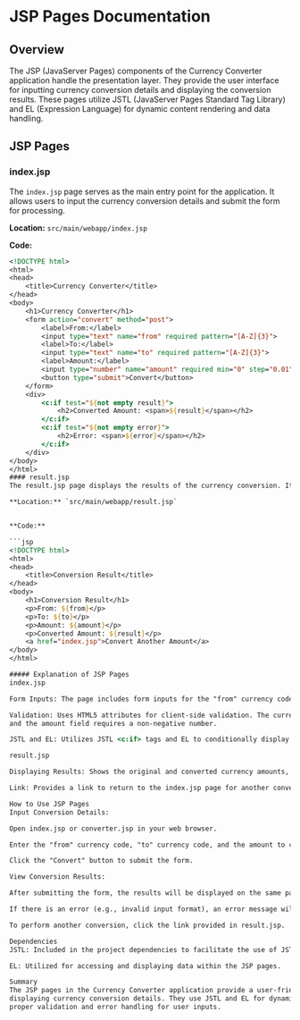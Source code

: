 # JSP Pages Documentation

## Overview
The JSP (JavaServer Pages) components of the Currency Converter application handle the presentation layer. They provide the user interface for inputting currency conversion details and displaying the conversion results. These pages utilize JSTL (JavaServer Pages Standard Tag Library) and EL (Expression Language) for dynamic content rendering and data handling.

## JSP Pages

### index.jsp
The `index.jsp` page serves as the main entry point for the application. It allows users to input the currency conversion details and submit the form for processing.

**Location:** `src/main/webapp/index.jsp`

**Code:**

```jsp
<!DOCTYPE html>
<html>
<head>
    <title>Currency Converter</title>
</head>
<body>
    <h1>Currency Converter</h1>
    <form action="convert" method="post">
        <label>From:</label>
        <input type="text" name="from" required pattern="[A-Z]{3}">
        <label>To:</label>
        <input type="text" name="to" required pattern="[A-Z]{3}">
        <label>Amount:</label>
        <input type="number" name="amount" required min="0" step="0.01">
        <button type="submit">Convert</button>
    </form>
    <div>
        <c:if test="${not empty result}">
            <h2>Converted Amount: <span>${result}</span></h2>
        </c:if>
        <c:if test="${not empty error}">
            <h2>Error: <span>${error}</span></h2>
        </c:if>
    </div>
</body>
</html>
#### result.jsp
The result.jsp page displays the results of the currency conversion. It shows the original and converted amounts, along with the currency codes.

**Location:** `src/main/webapp/result.jsp`


**Code:**

```jsp
<!DOCTYPE html>
<html>
<head>
    <title>Conversion Result</title>
</head>
<body>
    <h1>Conversion Result</h1>
    <p>From: ${from}</p>
    <p>To: ${to}</p>
    <p>Amount: ${amount}</p>
    <p>Converted Amount: ${result}</p>
    <a href="index.jsp">Convert Another Amount</a>
</body>
</html>

##### Explanation of JSP Pages
index.jsp

Form Inputs: The page includes form inputs for the "from" currency code, "to" currency code, and the amount to convert.

Validation: Uses HTML5 attributes for client-side validation. The currency code fields require three uppercase letters,
and the amount field requires a non-negative number.

JSTL and EL: Utilizes JSTL <c:if> tags and EL to conditionally display conversion results or error messages.

result.jsp

Displaying Results: Shows the original and converted currency amounts, and the currency codes using EL.

Link: Provides a link to return to the index.jsp page for another conversion.

How to Use JSP Pages
Input Conversion Details:

Open index.jsp or converter.jsp in your web browser.

Enter the "from" currency code, "to" currency code, and the amount to convert.

Click the "Convert" button to submit the form.

View Conversion Results:

After submitting the form, the results will be displayed on the same page (if there are no errors).

If there is an error (e.g., invalid input format), an error message will be displayed.

To perform another conversion, click the link provided in result.jsp.

Dependencies
JSTL: Included in the project dependencies to facilitate the use of JSTL tags.

EL: Utilized for accessing and displaying data within the JSP pages.

Summary
The JSP pages in the Currency Converter application provide a user-friendly interface for inputting and
displaying currency conversion details. They use JSTL and EL for dynamic content rendering and ensure
proper validation and error handling for user inputs.

